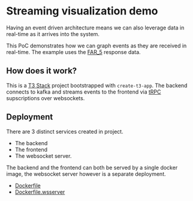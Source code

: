 # Streaming visualization demo

Having an event driven architecture means we can also leverage data in real-time as
it arrives into the system.

This PoC demonstrates how we can graph events as they are received in real-time.  The example
uses the [FAR_5](/doc/part-i.md) response data.

## How does it work?

This is a [T3 Stack](https://create.t3.gg/) project bootstrapped with `create-t3-app`.  The
backend connects to kafka and streams events to the frontend via [tRPC](https://trpc.io) 
supscriptions over websockets.

## Deployment

There are 3 distinct services created in project.

  - The backend
  - The frontend
  - The websocket server.

The backend and the frontend can both be served by a single docker image, the websocket
server however is a separate deployment.

- [Dockerfile](./Dockerfile)
- [Dockerfile.wsserver](./Dockerfile.wsserver)

